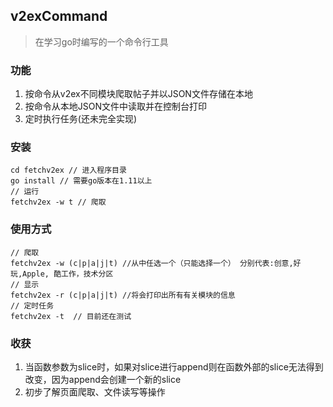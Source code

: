 ## v2exCommand
> 在学习go时编写的一个命令行工具
### 功能
1. 按命令从v2ex不同模块爬取帖子并以JSON文件存储在本地
2. 按命令从本地JSON文件中读取并在控制台打印
3. 定时执行任务(还未完全实现)

### 安装
```
cd fetchv2ex // 进入程序目录
go install // 需要go版本在1.11以上
// 运行
fetchv2ex -w t // 爬取
```
### 使用方式
```
// 爬取
fetchv2ex -w (c|p|a|j|t) //从中任选一个（只能选择一个） 分别代表:创意,好玩,Apple, 酷工作，技术分区
// 显示
fetchv2ex -r (c|p|a|j|t) //将会打印出所有有关模块的信息
// 定时任务
fetchv2ex -t  // 目前还在测试
```
### 收获
1. 当函数参数为slice时，如果对slice进行append则在函数外部的slice无法得到改变，因为append会创建一个新的slice
2. 初步了解页面爬取、文件读写等操作